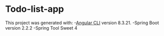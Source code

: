 # Todo-list-app

This project was generated with: 
-[Angular CLI](https://github.com/angular/angular-cli) version 8.3.21. 
-Spring Boot version 2.2.2
-Spring Tool Sweet 4 
